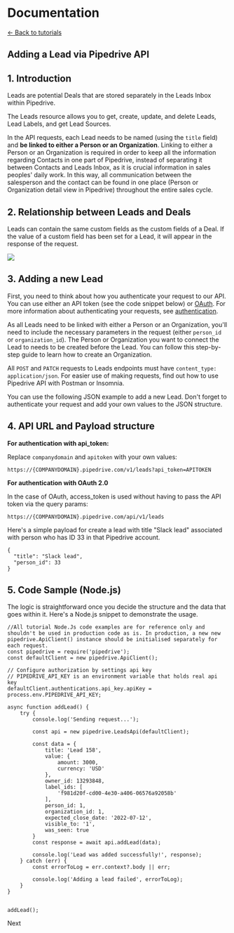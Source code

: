 # Documentation

[← Back to tutorials](/tutorials)

## Adding a Lead via Pipedrive API

## 1\. Introduction

Leads are potential Deals that are stored separately in the Leads Inbox within Pipedrive.

The Leads resource allows you to get, create, update, and delete Leads, Lead Labels, and get Lead Sources.

In the API requests, each Lead needs to be named (using the `title` field) and **be linked to either a Person or an Organization**. Linking to either a Person or an Organization is required in order to keep all the information regarding Contacts in one part of Pipedrive, instead of separating it between Contacts and Leads Inbox, as it is crucial information in sales peoples' daily work. In this way, all communication between the salesperson and the contact can be found in one place (Person or Organization detail view in Pipedrive) throughout the entire sales cycle.

## 2\. Relationship between Leads and Deals

Leads can contain the same custom fields as the custom fields of a Deal. If the value of a custom field has been set for a Lead, it will appear in the response of the request.

![](/tutorials/_next/static/media/62ba502f654651d1.b118edae.png)

## 3\. Adding a new Lead

First, you need to think about how you authenticate your request to our API. You can use either an API token (see the code snippet below) or [OAuth](marketplace-oauth-api.md). For more information about authenticating your requests, see [authentication](core-api-concepts-authentication.md).

As all Leads need to be linked with either a Person or an Organization, you'll need to include the necessary parameters in the request (either `person_id` or `organization_id`). The Person or Organization you want to connect the Lead to needs to be created before the Lead. You can follow this step-by-step guide to learn how to create an Organization.

All `POST` and `PATCH` requests to Leads endpoints must have `content_type: application/json`. For easier use of making requests, find out how to use Pipedrive API with Postman or Insomnia.

You can use the following JSON example to add a new Lead. Don't forget to authenticate your request and add your own values to the JSON structure.

## 4\. API URL and Payload structure

**For authentication with api_token:**

Replace `companydomain` and `apitoken` with your own values:
    
    
    https://{COMPANYDOMAIN}.pipedrive.com/v1/leads?api_token=APITOKEN

**For authentication with OAuth 2.0**

In the case of OAuth, access_token is used without having to pass the API token via the query params:
    
    
    https://{COMPANYDOMAIN}.pipedrive.com/api/v1/leads

Here's a simple payload for create a lead with title "Slack lead" associated with person who has ID 33 in that Pipedrive account.
    
    
    {
      "title": "Slack lead",
      "person_id": 33
    }

## 5\. Code Sample (Node.js)

The logic is straightforward once you decide the structure and the data that goes within it. Here's a Node.js snippet to demonstrate the usage.
    
    
    //All tutorial Node.Js code examples are for reference only and shouldn't be used in production code as is. In production, a new new pipedrive.ApiClient() instance should be initialised separately for each request.
    const pipedrive = require('pipedrive');
    const defaultClient = new pipedrive.ApiClient();
    
    // Configure authorization by settings api key
    // PIPEDRIVE_API_KEY is an environment variable that holds real api key
    defaultClient.authentications.api_key.apiKey = process.env.PIPEDRIVE_API_KEY;
    
    async function addLead() {
        try {
            console.log('Sending request...');
    
            const api = new pipedrive.LeadsApi(defaultClient);
    
            const data = {
                title: 'Lead 158',
                value: {
                    amount: 3000,
                    currency: 'USD'
                },
                owner_id: 13293848,
                label_ids: [
                    'f981d20f-cd00-4e30-a406-06576a92058b'
                ],
                person_id: 1,
                organization_id: 1,
                expected_close_date: '2022-07-12',
                visible_to: '1',
                was_seen: true
            }
            const response = await api.addLead(data);
    
            console.log('Lead was added successfully!', response);
        } catch (err) {
            const errorToLog = err.context?.body || err;
    
            console.log('Adding a lead failed', errorToLog);
        }
    }
    
    
    addLead();

Next 
